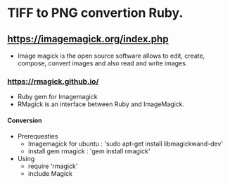 # TIFF to PNG convertion Ruby.

## https://imagemagick.org/index.php

- Image magick is the open source software allows to edit, create, compose, convert images and also read and write images.

### https://rmagick.github.io/
- Ruby gem for Imagemagick
- RMagick is an interface between Ruby and ImageMagick.
  
#### Conversion
- Prerequesties 
  - Imagemagick for ubuntu : 'sudo apt-get install libmagickwand-dev'
  - install gem rmagick : 'gem install rmagick'
- Using
  - require 'rmagick'
  - include Magick
